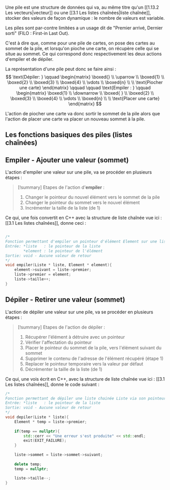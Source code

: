 Une pile est une structure de données qui va, au même titre qu'un [[1.13.2 Les vecteurs|vecteur]] ou une [[3.1 Les listes chaînées|liste chaînée]], stocker des valeurs de façon dynamique : le nombre de valeurs est variable.

Les piles sont par-contre limitées a un usage dit de "Premier arrivé, Dernier sorti" (FILO : First-in Last Out). 

C'est à dire que, comme pour une pile de cartes, on pose des cartes au sommet de la pile, et lorsqu'on pioche une carte, on récupère celle qui se situe au sommet. Ce qui correspond donc respectivement les deux actions d'empiler et de dépiler.

La représentation d'une pile peut donc se faire ainsi : 
$$
\text{Dépiler: }
\qquad
\begin{matrix}
\boxed{} \\
\uparrow \\
\boxed{1} \\
\boxed{2} \\
\boxed{3} \\
\boxed{4} \\
\vdots \\
\boxed{n} \\ \\
\text{Piocher une carte}
\end{matrix}
\qquad
\qquad \text{Empiler : }
\qquad
\begin{matrix}
\boxed{1} \\
\downarrow \\
\boxed{ } \\
\boxed{2} \\
\boxed{3} \\
\boxed{4} \\
\vdots \\
\boxed{n} \\ \\
\text{Placer une carte}
\end{matrix}
$$

L'action de piocher une carte va donc sortir le sommet de la pile alors que l'action de placer une carte va placer un nouveau sommet à la pile.

## Les fonctions basiques des piles (listes chaînées)

## Empiler - Ajouter une valeur (sommet)

L'action d'empiler une valeur sur une pile, va se procéder en plusieurs étapes :

> [!summary] Etapes de l'action d'**empiler** :
> 1. Changer le pointeur du nouvel élément vers le sommet de la pile
> 2. Changer le pointeur du sommet vers le nouvel élément
> 3. Incrémenter la taille de la liste (de 1)

Ce qui, une fois convertit en C++ avec la structure de liste chaînée vue ici : [[3.1 Les listes chaînées]], donne ceci :

```cpp

/*
Fonction permettant d'empiler un pointeur d'élément Element sur une liste chainée Liste via son pointeur.
Entrée: *liste   : le pointeur de la liste
        *element : le pointeur de l'élément
Sortie: void - Aucune valeur de retour
*/
void empiler(Liste * liste, Element * element){
	element->suivant = liste->premier;
	liste->premier = element;
	liste->taille++;
}
```

## Dépiler - Retirer une valeur (sommet)

L'action de dépiler une valeur sur une pile, va se procéder en plusieurs étapes :

> [!summary] Etapes de l'action de dépiler :
> 1. Récupérer l'élément à détruire avec un pointeur
> 2. Vérifier l'affectation du pointeur
> 3. Placer le pointeur du sommet de la pile, vers l'élément suivant du sommet
> 4. Supprimer le contenu de l'adresse de l'élément récupéré (étape 1)
> 5. Replacer le pointeur temporaire vers la valeur par défaut
> 6. Décrémenter la taille de la liste (de 1)

Ce qui, une vois écrit en C++, avec la structure de liste chaînée vue ici : [[3.1 Les listes chaînées]], donne le code suivant :

```cpp
/*
Fonction permettant de dépiler une liste chainée Liste via son pointeur.
Entrée: *liste   : le pointeur de la liste
Sortie: void - Aucune valeur de retour
*/
void depiler(Liste * liste){
	Element * temp = liste->premier;
	
	if(temp == nullptr){
		std::cerr << "Une erreur s'est produite" << std::endl;
		exit(EXIT_FAILURE);
	}
	
	liste->sommet = liste->sommet->suivant;
	
	delete temp;
	temp = nullptr;
	
	liste->taille--;
}
```